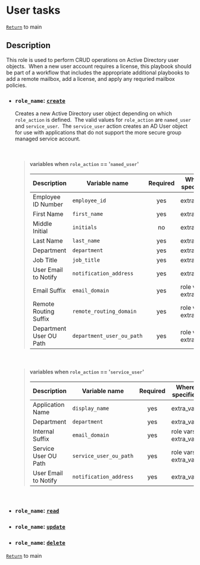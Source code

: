 # User tasks

[`Return`](/README.md) to main

## Description

This role is used to perform CRUD operations on Active Directory user objects.&nbsp; When a new user account requires a license, this playbook should be part of a workflow that includes the appropriate additional playbooks to add a remote mailbox, add a license, and apply any requried mailbox policies.

- ### ```role_name```: [`create`](/user/create/)

   Creates a new Active Directory user object depending on which ```role_action``` is defined.&nbsp; The valid values for ```role_action``` are ```named_user``` and ```service_user```.&nbsp; The ```service_user``` action creates an AD User object for use with applications that do not support the more secure group managed service account.

  &nbsp;

  > #### variables when ```role_action``` == '```named_user```'
  >
  >    | Description            | Variable name                 | Required | Where specified       |
  >    | ---------------------- | ----------------------------- |:--------:| --------------------- |
  >    | Employee ID Number     | ```employee_id```             | yes      | extra_vars            |
  >    | First Name             | ```first_name```              | yes      | extra_vars            |
  >    | Middle Initial         | ```initials```                | no       | extra_vars            |
  >    | Last Name              | ```last_name```               | yes      | extra_vars            |
  >    | Department             | ```department```              | yes      | extra_vars            |
  >    | Job Title              | ```job_title```               | yes      | extra_vars            |
  >    | User Email to Notify   | ```notification_address```    | yes      | extra_vars            |
  >    | Email Suffix           | ```email_domain```            | yes      | role vars, extra_vars |
  >    | Remote Routing Suffix  | ```remote_routing_domain```   | yes      | role vars, extra_vars |
  >    | Department User OU Path| ```department_user_ou_path``` | yes      | role vars, extra_vars |
  &nbsp;

  > #### variables when ```role_action``` == '```service_user```'
  >
  >    | Description            | Variable name              | Required | Where specified       |
  >    | ---------------------- | -------------------------- |:--------:| --------------------- |
  >    | Application Name       | ```display_name```         | yes      | extra_vars            |
  >    | Department             | ```department```           | yes      | extra_vars            |
  >    | Internal Suffix        | ```email_domain```         | yes      | role vars, extra_vars |
  >    | Service User OU Path   | ```service_user_ou_path``` | yes      | role vars, extra_vars |
  >    | User Email to Notify   | ```notification_address``` | yes      | extra_vars            |
  &nbsp;

- ### ```role_name```: [`read`](/user/read/)

- ### ```role_name```: [`update`](/user/update/)

- ### ```role_name```: [`delete`](/user/delete/)

[`Return`](/README.md) to main
